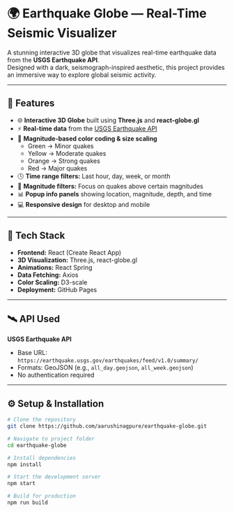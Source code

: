 # 🌍 Earthquake Globe — Real-Time Seismic Visualizer

A stunning interactive 3D globe that visualizes real-time earthquake data from the **USGS Earthquake API**.  
Designed with a dark, seismograph-inspired aesthetic, this project provides an immersive way to explore global seismic activity.

---

## 🚀 Features

- 🌐 **Interactive 3D Globe** built using **Three.js** and **react-globe.gl**
- ⚡ **Real-time data** from the [USGS Earthquake API](https://earthquake.usgs.gov/earthquakes/feed/v1.0/geojson.php)
- 🎨 **Magnitude-based color coding & size scaling**
  - Green → Minor quakes
  - Yellow → Moderate quakes
  - Orange → Strong quakes
  - Red → Major quakes
- 🕓 **Time range filters:** Last hour, day, week, or month
- 📏 **Magnitude filters:** Focus on quakes above certain magnitudes
- 📊 **Popup info panels** showing location, magnitude, depth, and time
- 💻 **Responsive design** for desktop and mobile

---

## 🧠 Tech Stack

- **Frontend:** React (Create React App)
- **3D Visualization:** Three.js, react-globe.gl
- **Animations:** React Spring
- **Data Fetching:** Axios
- **Color Scaling:** D3-scale
- **Deployment:** GitHub Pages

---

## 🛰️ API Used

**USGS Earthquake API**
- Base URL: `https://earthquake.usgs.gov/earthquakes/feed/v1.0/summary/`
- Formats: GeoJSON (e.g., `all_day.geojson`, `all_week.geojson`)
- No authentication required

---

## ⚙️ Setup & Installation

```bash
# Clone the repository
git clone https://github.com/aarushinagpure/earthquake-globe.git

# Navigate to project folder
cd earthquake-globe

# Install dependencies
npm install

# Start the development server
npm start

# Build for production
npm run build

